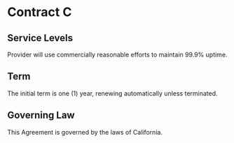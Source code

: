 # Contract C

## Service Levels
Provider will use commercially reasonable efforts to maintain 99.9% uptime.

## Term
The initial term is one (1) year, renewing automatically unless terminated.

## Governing Law
This Agreement is governed by the laws of California.

